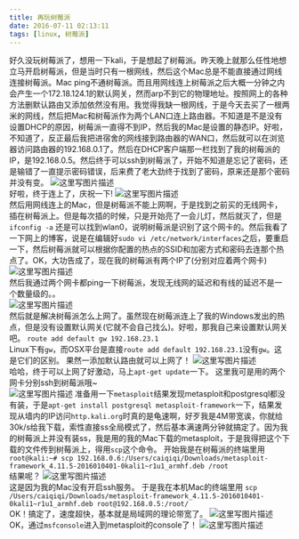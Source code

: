 ```yaml
---
title: 再玩树莓派
date: 2016-07-11 02:13:11
tags: [linux, 树莓派]
---
```


好久没玩树莓派了，想用一下kali，于是想起了树莓派。昨天晚上就那么任性地想立马开启树莓派，但是当时只有一根网线，然后这个Mac总是不能直接通过网线连接树莓派。Mac ping不通树莓派。而且用网线连上树莓派之后大概一分钟之内会产生一个172.18.124.1的默认网关，然而arp不到它的物理地址。按照网上的各种方法删默认路由又添加依然没有用。我觉得我缺一根网线，于是今天去买了一根两米的网线，然后把Mac和树莓派作为两个LAN口连上路由器。不知道是不是没有设置DHCP的原因，树莓派一直得不到IP，然后我的Mac是设置的静态IP。好啦，不知道了，反正最后我把进宿舍的网线接到路由器的WAN口，然后就可以在浏览器访问路由器的192.168.0.1了。然后在DHCP客户端那一栏找到了我的树莓派的IP，是192.168.0.5。然后终于可以ssh到树莓派了，开始不知道是忘记了密码，还是输错了一直提示密码错误，后来费了老大劲终于找到了密码，原来还是那个密码并没有变。
![这里写图片描述](http://img.blog.csdn.net/20160419141515306)</br>
好啦，终于连上了，庆祝一下!
![这里写图片描述](http://img.blog.csdn.net/20160419141535976)</br>
然后用网线连上的Mac，但是树莓派不能上网啊，于是找到之前买的无线网卡，插在树莓派上。但是每次插的时候，只是开始亮了一会儿灯，然后就灭了，但是`ifconfig -a` 还是可以找到wlan0，说明树莓派是识别了这个网卡的。然后我看了一下网上的博客，说是在编辑好`sudo vi /etc/network/interfaces`之后，要重启一下，然后树莓派就可以根据你配置的热点的SSID和加密方式和密码去连那个热点了。OK，大功告成了，现在我的树莓派有两个IP了(分别对应着两个网卡)
![这里写图片描述](http://img.blog.csdn.net/20160419142620959)</br>
然后我通过两个网卡都ping一下树莓派，发现无线网的延迟和有线的延迟不是一个数量级的。。</br>
![这里写图片描述](http://img.blog.csdn.net/20160419142805922)</br>
然后就是解决树莓派怎么上网了。虽然现在树莓派连上了我的Windows发出的热点，但是没有设置默认网关(它就不会自己找么)。好啦，那我自己来设置默认网关吧。
`route add default gw 192.168.23.1`</br>
Linux下有`gw`，而OSX平台是直接`route add default 192.168.23.1`没有`gw`。这是它们的区别。
果然一添加默认路由就可以上网了！
![这里写图片描述](http://img.blog.csdn.net/20160419145757876)</br>
哈哈，终于可以上网了好激动，马上`apt-get update`一下。
这里我可是用的两个网卡分别ssh到树莓派哦~</br>
![这里写图片描述](http://img.blog.csdn.net/20160419163337598)
准备用一下`metasploit`结果发现metasploit和postgresql都没有装，于是`apt-get install postgresql metasploit-framework`一下，结果发现从墙内的IP访问`http.kali.org`时真的是龟速啊，好歹我是4M带宽诶，你就给30k/s给我下载，索性直接ss全局模式了，然后基本满速两分钟就搞定了。因为我的树莓派上并没有装ss，我是用的我的Mac下载的metasploit，于是我得把这个下载的文件传到树莓派上，得用`scp`这个命令。
开始我是在树莓派的终端里用`root@kali:~# scp 192.168.0.6:/Users/caiqiqi/Downloads/metasploit-framework_4.11.5-2016010401-0kali1~r1u1_armhf.deb /root`</br>
结果呢？
![这里写图片描述](http://img.blog.csdn.net/20160419162748856)</br>
这是因为我的Mac没有开启ssh服务。
于是我在本机Mac的终端里用
`scp /Users/caiqiqi/Downloads/metasploit-framework_4.11.5-2016010401-0kali1~r1u1_armhf.deb root@192.168.0.5:/root/` </br>
OK！搞定了，速度超快，基本就是局域网的理论带宽了。
![这里写图片描述](http://img.blog.csdn.net/20160419163405146)</br>
OK，通过`msfconsole`进入到metasploit的console了！
![这里写图片描述](http://img.blog.csdn.net/20160419170130744)


